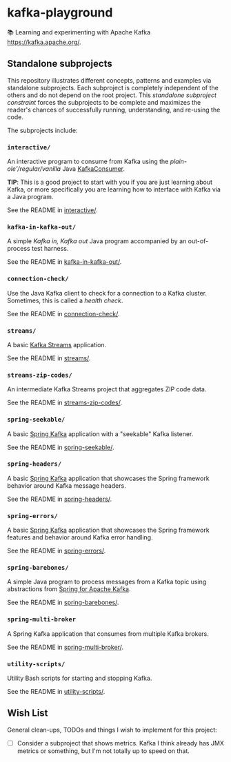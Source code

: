 # kafka-playground

📚 Learning and experimenting with Apache Kafka <https://kafka.apache.org/>.


## Standalone subprojects

This repository illustrates different concepts, patterns and examples via standalone subprojects. Each subproject is
completely independent of the others and do not depend on the root project. This _standalone subproject constraint_
forces the subprojects to be complete and maximizes the reader's chances of successfully running, understanding, and
re-using the code.

The subprojects include:


### `interactive/`

An interactive program to consume from Kafka using the _plain-ole'/regular/vanilla_ Java [KafkaConsumer](https://github.com/apache/kafka/tree/40b0033eedf823d3bd3c6781cfd871a949c5827e/clients/src/main/java/org/apache/kafka/clients/consumer).

**TIP**: This is a good project to start with you if you are just learning about Kafka, or more specifically you are
learning how to interface with Kafka via a Java program.

See the README in [interactive/](interactive/). 


### `kafka-in-kafka-out/`

A simple *Kafka in, Kafka out* Java program accompanied by an out-of-process test harness.

See the README in [kafka-in-kafka-out/](kafka-in-kafka-out/).


### `connection-check/`

Use the Java Kafka client to check for a connection to a Kafka cluster. Sometimes, this is called a *health check*.

See the README in [connection-check/](connection-check/).


### `streams/`

A basic [Kafka Streams](https://kafka.apache.org/documentation/streams/) application.

See the README in [streams/](streams/).


### `streams-zip-codes/`

An intermediate Kafka Streams project that aggregates ZIP code data.

See the README in [streams-zip-codes/](streams-zip-codes/).


### `spring-seekable/`

A basic [Spring Kafka](https://spring.io/projects/spring-kafka) application with a "seekable" Kafka listener.

See the README in [spring-seekable/](spring-seekable/).


### `spring-headers/`

A basic [Spring Kafka](https://spring.io/projects/spring-kafka) application that showcases the Spring framework behavior
around Kafka message headers.

See the README in [spring-headers/](spring-headers/).


### `spring-errors/`

A basic [Spring Kafka](https://spring.io/projects/spring-kafka) application that showcases the Spring framework features
and behavior around Kafka error handling.

See the README in [spring-errors/](spring-errors/).


### `spring-barebones/`

A simple Java program to process messages from a Kafka topic using abstractions from [Spring for Apache Kafka](https://spring.io/projects/spring-kafka).

See the README in [spring-barebones/](spring-barebones/).


### `spring-multi-broker`

A Spring Kafka application that consumes from multiple Kafka brokers.

See the README in [spring-multi-broker/](spring-multi-broker/).


### `utility-scripts/`

Utility Bash scripts for starting and stopping Kafka.

See the README in [utility-scripts/](utility-scripts/).


## Wish List

General clean-ups, TODOs and things I wish to implement for this project:

* [ ] Consider a subproject that shows metrics. Kafka I think already has JMX metrics or something, but I'm not totally
  up to speed on that.

